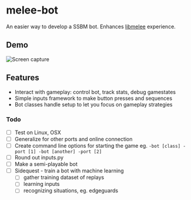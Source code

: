 # melee-bot

An easier way to develop a SSBM bot. Enhances [libmelee](https://github.com/altf4/libmelee) experience.

## Demo
![Screen capture](./docs/demo.gif)

## Features
- Interact with gameplay: control bot, track stats, debug gamestates
- Simple inputs framework to make button presses and sequences
- Bot classes handle setup to let you focus on gameplay strategies

### Todo

- [ ] Test on Linux, OSX
- [ ] Generalize for other ports and online connection
- [ ] Create command line options for starting the game
eg. `-bot [class] -port [1] -bot [another] -port [2]`
- [ ] Round out inputs.py
- [ ] Make a semi-playable bot
- [ ] Sidequest - train a bot with machine learning
  - [ ] gather training dataset of replays
  - [ ] learning inputs
  - [ ] recognizing situations, eg. edgeguards
